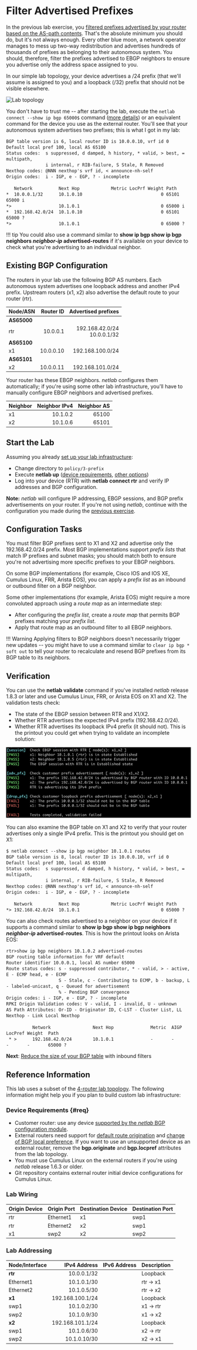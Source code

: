 # Filter Advertised Prefixes

In the previous lab exercise, you [filtered prefixes advertised by your router based on the AS-path contents](2-stop-transit.md). That's the absolute minimum you should do, but it's not always enough. Every other blue moon, a network operator manages to mess up two-way redistribution and advertises hundreds of thousands of prefixes as belonging to their autonomous system. You should, therefore, filter the prefixes advertised to EBGP neighbors to ensure you advertise only the address space assigned to you.

In our simple lab topology, your device advertises a /24 prefix (that we'll assume is assigned to you) and a loopback (/32) prefix that should not be visible elsewhere.

![Lab topology](topology-prefix-filter.png)

You don't have to trust me -- after starting the lab, execute the `netlab connect --show ip bgp 65000$` command ([more details](../basic/0-frrouting.md#vtysh)) or an equivalent command for the device you use as the external router. You'll see that your autonomous system advertises two prefixes; this is what I got in my lab:

```
BGP table version is 6, local router ID is 10.0.0.10, vrf id 0
Default local pref 100, local AS 65100
Status codes:  s suppressed, d damped, h history, * valid, > best, = multipath,
               i internal, r RIB-failure, S Stale, R Removed
Nexthop codes: @NNN nexthop's vrf id, < announce-nh-self
Origin codes:  i - IGP, e - EGP, ? - incomplete

   Network          Next Hop            Metric LocPrf Weight Path
*  10.0.0.1/32      10.1.0.10                              0 65101 65000 i
*>                  10.1.0.1                               0 65000 i
*  192.168.42.0/24  10.1.0.10                              0 65101 65000 ?
*>                  10.1.0.1                               0 65000 ?
```

!!! tip
    You could also use a command similar to **show ip bgp show ip bgp neighbors _neighbor-ip_ advertised-routes** if it's available on your device to check what you're advertising to an individual neighbor.

## Existing BGP Configuration

The routers in your lab use the following BGP AS numbers. Each autonomous system advertises one loopback address and another IPv4 prefix. Upstream routers (x1, x2) also advertise the default route to your router (rtr).

| Node/ASN | Router ID | Advertised prefixes |
|----------|----------:|--------------------:|
| **AS65000** ||
| rtr | 10.0.0.1 | 192.168.42.0/24<br>10.0.0.1/32 |
| **AS65100** ||
| x1 | 10.0.0.10 | 192.168.100.0/24 |
| **AS65101** ||
| x2 | 10.0.0.11 | 192.168.101.0/24 |

Your router has these EBGP neighbors. _netlab_ configures them automatically; if you're using some other lab infrastructure, you'll have to manually configure EBGP neighbors and advertised prefixes.

| Neighbor | Neighbor IPv4 | Neighbor AS |
|----------|--------------:|------------:|
| x1 | 10.1.0.2 | 65100 |
| x2 | 10.1.0.6 | 65101 |

## Start the Lab

Assuming you already [set up your lab infrastructure](../1-setup.md):

* Change directory to `policy/3-prefix`
* Execute **netlab up** ([device requirements](#req), [other options](../external/index.md))
* Log into your device (RTR) with **netlab connect rtr** and verify IP addresses and BGP configuration.

**Note:** *netlab* will configure IP addressing, EBGP sessions, and BGP prefix advertisements on your router. If you're not using *netlab*, continue with the configuration you made during the [previous exercise](2-stop-transit.md).

## Configuration Tasks

You must filter BGP prefixes sent to X1 and X2 and advertise only the 192.168.42.0/24 prefix. Most BGP implementations support *prefix lists* that match IP prefixes and subnet masks; you should match both to ensure you're not advertising more specific prefixes to your EBGP neighbors.

On some BGP implementations (for example, Cisco IOS and IOS XE, Cumulus Linux, FRR, Arista EOS), you can apply a *prefix list* as an inbound or outbound filter on a BGP neighbor. 

Some other implementations (for example, Arista EOS) might require a more convoluted approach using a *route map* as an intermediate step:

* After configuring the *prefix list*, create a *route map* that permits BGP prefixes matching your *prefix list*.
* Apply that route map as an outbound filter to all EBGP neighbors.

!!! Warning
    Applying filters to BGP neighbors doesn't necessarily trigger new updates -- you might have to use a command similar to `clear ip bgp * soft out` to tell your router to recalculate and resend BGP prefixes from its BGP table to its neighbors.

## Verification

You can use the **netlab validate** command if you've installed *netlab* release 1.8.3 or later and use Cumulus Linux, FRR, or Arista EOS on X1 and X2. The validation tests check:

* The state of the EBGP session between RTR and X1/X2.
* Whether RTR advertises the expected IPv4 prefix (192.168.42.0/24).
* Whether RTR advertises its loopback IPv4 prefix (it should not). This is the printout you could get when trying to validate an incomplete solution:

![](policy-prefix-validate.png)

You can also examine the BGP table on X1 and X2 to verify that your router advertises only a single IPv4 prefix. This is the printout you should get on X1:

```
$ netlab connect --show ip bgp neighbor 10.1.0.1 routes
BGP table version is 8, local router ID is 10.0.0.10, vrf id 0
Default local pref 100, local AS 65100
Status codes:  s suppressed, d damped, h history, * valid, > best, = multipath,
               i internal, r RIB-failure, S Stale, R Removed
Nexthop codes: @NNN nexthop's vrf id, < announce-nh-self
Origin codes:  i - IGP, e - EGP, ? - incomplete

   Network          Next Hop            Metric LocPrf Weight Path
*> 192.168.42.0/24  10.1.0.1                               0 65000 ?
```

You can also check routes advertised to a neighbor on your device if it supports a command similar to **show ip bgp show ip bgp neighbors _neighbor-ip_ advertised-routes**. This is how the printout looks on Arista EOS:

```
rtr>show ip bgp neighbors 10.1.0.2 advertised-routes
BGP routing table information for VRF default
Router identifier 10.0.0.1, local AS number 65000
Route status codes: s - suppressed contributor, * - valid, > - active, E - ECMP head, e - ECMP
                    S - Stale, c - Contributing to ECMP, b - backup, L - labeled-unicast, q - Queued for advertisement
                    % - Pending BGP convergence
Origin codes: i - IGP, e - EGP, ? - incomplete
RPKI Origin Validation codes: V - valid, I - invalid, U - unknown
AS Path Attributes: Or-ID - Originator ID, C-LST - Cluster List, LL Nexthop - Link Local Nexthop

          Network                Next Hop              Metric  AIGP       LocPref Weight  Path
 * >      192.168.42.0/24        10.1.0.1              -       -          -       -       65000 ?
```
 
**Next**: [Reduce the size of your BGP table](4-reduce.md) with inbound filters

## Reference Information

This lab uses a subset of the [4-router lab topology](../external/4-router.md). The following information might help you if you plan to build custom lab infrastructure:

### Device Requirements {#req}

* Customer router: use any device [supported by the _netlab_ BGP configuration module](https://netlab.tools/platforms/#platform-routing-support).
* External routers need support for [default route origination](https://netlab.tools/plugins/bgp.session/#platform-support) and [change of BGP local preference](https://netlab.tools/plugins/bgp.policy/#platform-support). If you want to use an unsupported device as an external router, remove the **bgp.originate** and **bgp.locpref** attributes from the lab topology.
* You must use Cumulus Linux on the external routers if you're using _netlab_ release 1.6.3 or older.
* Git repository contains external router initial device configurations for Cumulus Linux.

### Lab Wiring

| Origin Device | Origin Port | Destination Device | Destination Port |
|---------------|-------------|--------------------|------------------|
| rtr | Ethernet1 | x1 | swp1 |
| rtr | Ethernet2 | x2 | swp1 |
| x1 | swp2 | x2 | swp2 |

### Lab Addressing

| Node/Interface | IPv4 Address | IPv6 Address | Description |
|----------------|-------------:|-------------:|-------------|
| **rtr** |  10.0.0.1/32 |  | Loopback |
| Ethernet1 | 10.1.0.1/30 |  | rtr -> x1 |
| Ethernet2 | 10.1.0.5/30 |  | rtr -> x2 |
| **x1** |  192.168.100.1/24 |  | Loopback |
| swp1 | 10.1.0.2/30 |  | x1 -> rtr |
| swp2 | 10.1.0.9/30 |  | x1 -> x2 |
| **x2** |  192.168.101.1/24 |  | Loopback |
| swp1 | 10.1.0.6/30 |  | x2 -> rtr |
| swp2 | 10.1.0.10/30 |  | x2 -> x1 |
